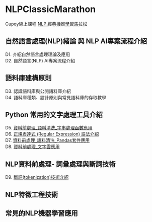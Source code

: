 # NLPClassicMarathon
Cupoy線上課程 [NLP 經典機器學習馬拉松](https://www.cupoy.com/marathon/NLP_ML)
## 自然語言處理(NLP)緒論 與 NLP AI專案流程介紹
D1. 介紹自然語言處理理論及應用  
D2. 自然語言(NLP) AI專案流程介紹  
## 語料庫建構原則
D3. 認識語料庫與公開語料庫介紹  
D4. 語料庫種類、設計原則與常見語料庫的存取教學  
## Python 常用的文字處理工具介紹
D5. [資料前處理_語料清洗_字串處理函數應用](https://github.com/sung-yi-wang/NLPClassicMarathon/tree/main/D005)  
D6. [正規表達式 (Regular Expression) 語法介紹](https://github.com/sung-yi-wang/NLPClassicMarathon/tree/main/D006)  
D7. [資料前處理_語料清洗_Pandas套件應用](https://github.com/sung-yi-wang/NLPClassicMarathon/tree/main/D007)  
D8. [資料前處理_文字雲應用](https://github.com/sung-yi-wang/NLPClassicMarathon/tree/main/D008)  
## NLP資料前處理- 詞彙處理與斷詞技術
D9. [斷詞(tokenization)技術介紹](https://github.com/sung-yi-wang/NLPClassicMarathon/tree/main/D009)  
## NLP特徵工程技術
## 常見的NLP機器學習應用

